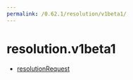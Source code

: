 ```yaml
---
permalink: /0.62.1/resolution/v1beta1/
---
```


# resolution.v1beta1



* [resolutionRequest](resolutionRequest.md)